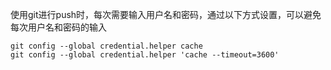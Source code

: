 使用git进行push时，每次需要输入用户名和密码，通过以下方式设置，可以避免每次用户名和密码的输入
```
git config --global credential.helper cache
git config --global credential.helper 'cache --timeout=3600'
```
